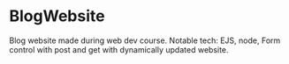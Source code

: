 # BlogWebsite
Blog website made during web dev course. Notable tech: EJS, node, Form control with post and get with dynamically updated website.
